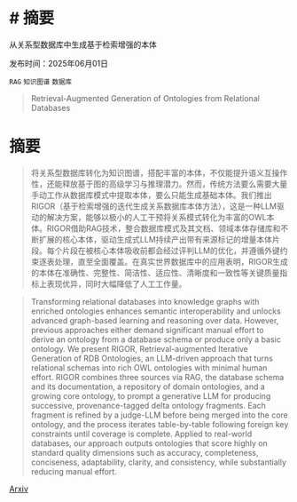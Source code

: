 # # 摘要
从关系型数据库中生成基于检索增强的本体

发布时间：2025年06月01日

`RAG` `知识图谱` `数据库`

> Retrieval-Augmented Generation of Ontologies from Relational Databases

# 摘要

> 将关系型数据库转化为知识图谱，搭配丰富的本体，不仅能提升语义互操作性，还能释放基于图的高级学习与推理潜力。然而，传统方法要么需要大量手动工作从数据库模式中提取本体，要么只能生成基础本体。我们推出RIGOR（基于检索增强的迭代生成关系数据库本体方法），这是一种LLM驱动的解决方案，能够以极小的人工干预将关系模式转化为丰富的OWL本体。RIGOR借助RAG技术，整合数据库模式及其文档、领域本体存储库和不断扩展的核心本体，驱动生成式LLM持续产出带有来源标记的增量本体片段。每个片段在被核心本体吸收前都会经过评判LLM的优化，并遵循外键约束逐表处理，直至全面覆盖。在真实世界数据库中的应用表明，RIGOR生成的本体在准确性、完整性、简洁性、适应性、清晰度和一致性等关键质量指标上表现优异，同时大幅降低了人工工作量。

> Transforming relational databases into knowledge graphs with enriched ontologies enhances semantic interoperability and unlocks advanced graph-based learning and reasoning over data. However, previous approaches either demand significant manual effort to derive an ontology from a database schema or produce only a basic ontology. We present RIGOR, Retrieval-augmented Iterative Generation of RDB Ontologies, an LLM-driven approach that turns relational schemas into rich OWL ontologies with minimal human effort. RIGOR combines three sources via RAG, the database schema and its documentation, a repository of domain ontologies, and a growing core ontology, to prompt a generative LLM for producing successive, provenance-tagged delta ontology fragments. Each fragment is refined by a judge-LLM before being merged into the core ontology, and the process iterates table-by-table following foreign key constraints until coverage is complete. Applied to real-world databases, our approach outputs ontologies that score highly on standard quality dimensions such as accuracy, completeness, conciseness, adaptability, clarity, and consistency, while substantially reducing manual effort.

[Arxiv](https://arxiv.org/abs/2506.01232)